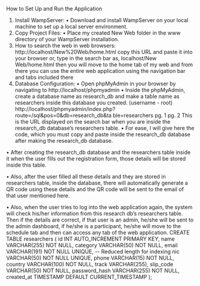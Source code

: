 How to Set Up and Run the Application 
1. Install WampServer: 
• Download and install WampServer on your local machine to set up a local 
server environment. 
2. Copy Project Files: 
• Place my created New Web folder in the www directory of your WampServer 
installation. 
3. How to search the web in web browsers: 
http://localhost/New%20Web/home.html 
copy this URL and paste it into your browser or, type in the search bar as, 
localhost/New Web/home.html 
then you will move to the home tab of my web and from there you can use the entire 
web application using the navigation bar and tabs included there 
4. Database Configuration: 
• Open phpMyAdmin in your browser by navigating to 
http://localhost/phpmyadmin 
• Inside the phpMyAdmin, create a database name as research_db and make a 
table name as researchers inside this database you created. (username - root) 
http://localhost/phpmyadmin/index.php?route=/sql&pos=0&db=research_db&ta
 ble=researchers 
pg. 1 
 pg. 2 
This is the URL displayed on the search bar when you are inside the 
research_db database’s researchers table. 
• For ease, I will give here the code, which you must copy and paste inside the 
research_db database after making the research_db database. 
 
 
• After creating the research_db database and the researchers table inside it when the 
user fills out the registration form, those details will be stored inside this table.  
 
• Also, after the user filled all these details and they are stored in researchers table, 
inside the database, there will automatically generate a QR code using these details 
and the QR code will be sent to the email of that user mentioned here. 
 
 
• Also, when the user tries to log into the web application again, the system will check 
his/her information from this research db’s researchers table. Then if the details are 
correct, if that user is an admin, he/she will be sent to the admin dashboard, if he/she is 
a participant, he/she will move to the schedule tab and then can access any tab of the 
web application. 
CREATE TABLE researchers ( 
id INT AUTO_INCREMENT PRIMARY KEY, 
name VARCHAR(255) NOT NULL, 
category VARCHAR(50) NOT NULL, 
email VARCHAR(191) NOT NULL UNIQUE, -- Reduced length for indexing 
nic VARCHAR(50) NOT NULL UNIQUE, 
phone VARCHAR(15) NOT NULL, 
country VARCHAR(100) NOT NULL, 
track VARCHAR(255), 
slip_code VARCHAR(50) NOT NULL, 
password_hash VARCHAR(255) NOT NULL, 
created_at TIMESTAMP DEFAULT CURRENT_TIMESTAMP 
); 
 
